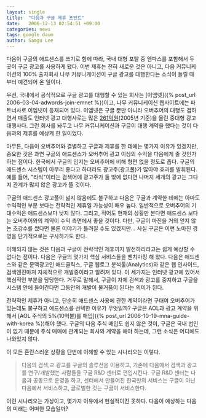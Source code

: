 ```yaml
---
layout: single
title:  "다음과 구글 제휴 포인트"
date:   2006-12-13 02:54:51 +09:00
categories: news
tags: google daum
author: Samgu Lee
---
```

다음이 구글의 애드센스를 쓰기로 함에 따라, 국내 대형 포탈 중 엠파스를 포함해서 두 곳이 구글 광고를 사용하게 됐다. 이번 제휴는 전혀 새로운 것은 아니고, 다음 커뮤니케이션의 100% 출자회사 나무 커뮤니케이션이 구글 광고를 대행한다는 소식이 들릴 때 부터 예견되어 온 일이다.

우선, 국내에서 공식적으로 구글 광고를 대행할 수 있는 회사는 [이엠넷]({% post_url 2006-03-04-adwords-join-emnet %})이고, 나무 커뮤니케이션 웹사이트에는 파트너사로 이엠넷이 등재되어 있다. 이엠넷은 구글 뿐만 아니라 오버추어의 대행도 겸하면서 매출도 인터넷 광고 대행사로는 많은 [261억원](http://www.emnet.co.kr/over_about.aspx)(2005년 기준)을 올린 중대형 광고 대행사다. 그런 회사를 놔두고 나무 커뮤니케이션과 구글이 대행 계약을 했다는 것이 다음과의 제휴를 예상케 한 일이었다.

아무튼, 다음이 오버추어와 결별하고 구글과 제휴를 한 데에는 몇가지 이유가 있겠지만, 중요한 것은 과연 구글의 애드센스가 오버추어 광고 이상의 수익을 다음에게 줄 것인가 하는 점이다. 한국에서 구글의 입지는 오버추어에 비해 형편 없을 정도로 좁다. 구글의 애드센스 시스템이 아무리 좋다고 하더라도 광고주(광고풀)가 많아야 효과를 발휘된다. 예를 들어, "라식"이라는 검색어에 광고주가 둘 밖에 없다면 나머지 세개의 광고는 그다지 관계가 많지 않은 광고가 뜰 것이다.

구글의 애드센스 광고풀이 넒지 않음에도 불구하고 다음은 구글과 계약한 데에는 아마도 수익적인 부분 보다는 전략적인 제휴일 가능성이 매우 높다. 일반적으로 오버추어의 기대수익은 애드센스보다 낮지 않다. 그리고, 적어도 현재의 상황만 본다면 애드센스 보다는 오버추어와의 계약이 수익 측면에서 좋을 것이다. 다만, 구글이 마진을 거의 얻지 않는 초강수를 썼다면 물론 이야기가 틀려질 수도 있겠지만... 사실 구글은 이런 노마진 경영을 단기적으로는 구사하기도 한다.

이해되지 않는 것은 다음과 구글이 전략적인 제휴까지 발전하리라고는 쉽게 예상할 수 없다는 점이다. 다음은 구글의 몇가지 핵심 서비스들을 벤치마킹 해 왔다. 다음은 애드센스와 같은 문맥광고인 애드클릭스, 구글 웹로그 분석툴(Analytics)와 같은 웹 인사이드, 검색엔진마져 자체적으로 개발중이라고 알려져 있다. 이 세가지는 인터넷 광고에 있어서 핵심적인 부분을 담당한다. 거꾸로 말해서, 구글이 자체 검색과 광고를 중지하고 구글을 시스템 안에 들어간다면 그동안의 개발이 물거품이 된다는 의미가 된다.

전략적인 제휴가 아니고, 단순히 애드센스 사용에 관한 계약이라면 구태여 오버추어가 있는데도 불구하고 애드센스를 선택한 이유가 무엇일까? 구글은 AOL과 광고 계약을 위해서 [AOL 주식의 5%(10억불)를 매입]({% post_url 2006-10-19-mna-guide-with-korea %})해야 했다. 구글의 다음 주식 매입도 쉽지 않은 것이, 구글은 국내 법인이 없기 때문에 주식 매매에 관계되는 회사와 계약을 해야 하는데, 그런 소식은 어디에도 나와있지 않다.

이 모든 혼란스러운 상황을 단번에 이해할 수 있는 시나리오는 이렇다.

> 다음의 검색,ㄹ 광고를 구글의 솔루션을 이용하고, 기존에 다음에서 검색과 광고를 연구/개발했는 사람들을 구글 R&amp;D 센터로 편입시킨다. 구글 R&amp;D 센터는 다음과 공동으로 운영을 하고, 센터에서 만들어진 한국만의 서비스는 구글이 아닌 다음에서 서비스하고, 글로벌한 것는 구글이 서비스한다.

이런 시나리오는 가상이고, 몇가지 이유에서 현실적이진 못하다. 다음이 예상하는 다음의 미래는 어떠한 모습일까?
